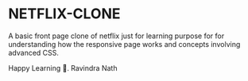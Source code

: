 # NETFLIX-CLONE
A basic front page clone of netflix just for learning purpose for
for understanding how the responsive page works and concepts involving advanced CSS.

Happy Learning 🙂.
Ravindra Nath
